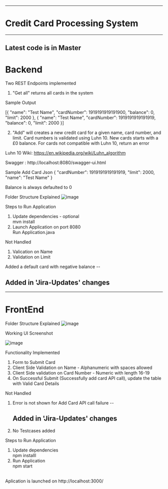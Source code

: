 --------------------------------------
# Credit Card Processing System
--------------------------------------
Latest code is in Master
------
# Backend

Two REST Endpoints implemented

1. "Get all" returns all cards in the system

Sample Output

[{
	"name": "Test Name",
	"cardNumber": 1919191919191900,
	"balance": 0,
	"limit": 2000
}, {
	"name": "Test Name",
	"cardNumber": 1919191919191919,
	"balance": 0,
	"limit": 2000
}]

2. "Add" will creates a new credit card for a given name, card number, and limit. Card numbers is validated using Luhn 10. New cards starts with a £0 balance. For cards not compatible with Luhn 10, return an error

Luhn 10 Wiki: https://en.wikipedia.org/wiki/Luhn_algorithm

Swagger : http://localhost:8080/swagger-ui.html

Sample Add Card Json
{
  "cardNumber": 1919191919191919,
  "limit": 2000,
  "name": "Test Name"
}

Balance is always defaulted to 0

Folder Structure Explained
![image](https://user-images.githubusercontent.com/106242658/170266916-3a92c181-6024-477f-8bc8-f0397803f170.png)

Steps to Run Application
1. Update dependencies - optional
<br> mvn install
2. Launch Application on port 8080
<br> Run Application.java

Not Handled
1. Valication on Name
2. Validation on Limit

Added a default card with negative balance -- <h2> Added in 'Jira-Updates' changes</h2>

--------------------------------------
# FrontEnd

Folder Structure Explained
![image](https://user-images.githubusercontent.com/106242658/170276418-d3d7abe9-4a37-40f2-b596-0146cf3d604b.png)

	
Working UI Screenshot

![image](https://user-images.githubusercontent.com/106242658/170273443-3b6319c7-c912-4908-b29e-731090a5db42.png)

Functionality Implemented

1. Form to Submit Card
2. Client Side Validation on Name - Alphanumeric with spaces allowed
3. Client Side validation on Card Number - Numeric with length 16-19
4. On Successful Submit (Successfully add card API call), update the table with Valid Card Details

Not Handled

1. Error is not shown for Add Card API call failure -- <h2> Added in 'Jira-Updates' changes</h2>
2. No Testcases added

Steps to Run Application
1. Update dependencies
<br/>npm installl
2. Run Application
<br/>npm start

<br/> Aplication is launched on http://localhost:3000/

